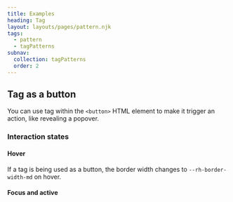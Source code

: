 ```yaml
---
title: Examples
heading: Tag
layout: layouts/pages/pattern.njk
tags:
  - pattern
  - tagPatterns
subnav:
  collection: tagPatterns
  order: 2
---
```


<script type="module" data-helmet>
  import '@rhds/elements/lib/elements/rh-context-picker/rh-context-picker.js';
  import '@rhds/elements/rh-card/rh-card.js';
  import '@rhds/elements/rh-code-block/rh-code-block.js';
  import '@rhds/elements/rh-cta/rh-cta.js';
  import '@rhds/elements/rh-surface/rh-surface.js';
  import '@rhds/elements/rh-tag/rh-tag.js';
</script>

<link rel="stylesheet" href="/path/to/rh-code-block/rh-code-block-lightdom.css">

## Tag as a button

You can use tag within the `<button>` HTML element to make it trigger an action, like revealing a popover.

<uxdot-pattern src="./patterns/tag-as-button.html">
</uxdot-pattern>

### Interaction states

#### Hover

If a tag is being used as a button, the border width changes to `--rh-border-width-md` on hover.

<!-- add image of hover state -->

#### Focus and active

<!-- add image of hover state -->

